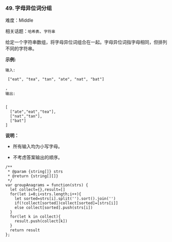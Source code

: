 ### 49. 字母异位词分组

难度：Middle

相关话题：`哈希表`、`字符串`

给定一个字符串数组，将字母异位词组合在一起。字母异位词指字母相同，但排列不同的字符串。



**示例:** 





```
输入:

 ["eat", "tea", "tan", "ate", "nat", "bat"]

,
输出:


[
  ["ate","eat","tea"],
  ["nat","tan"],
  ["bat"]
]
```


**说明：** 




* 所有输入均为小写字母。

* 不考虑答案输出的顺序。






```
/**
 * @param {string[]} strs
 * @return {string[][]}
 */
var groupAnagrams = function(strs) {
  let collect={},result=[]
  for(let i=0;i<strs.length;i++){
    let sorted=strs[i].split('').sort().join('')
    if(!collect[sorted])collect[sorted]=[strs[i]]
    else collect[sorted].push(strs[i])
  }
  for(let k in collect){
    result.push(collect[k])
  }
  return result
};



```

